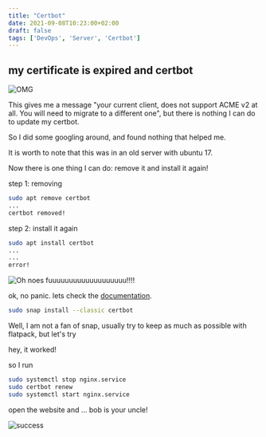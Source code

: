 ```yaml
---
title: "Certbot"
date: 2021-09-08T10:23:00+02:00
draft: false
tags: ['DevOps', 'Server', 'Certbot']
---
```


## my certificate is expired and certbot 

![OMG](http://www.evilenglish.net/wp-content/uploads/2014/05/1851270709_OMG_83811072751_xlarge.jpg)

This gives me a message "your current client, does not support ACME v2 at all. You will need to migrate to a different one", but there is nothing I can do to update my certbot.

So I did some googling around, and found nothing that helped me.

It is worth to note that this was in an old server with ubuntu 17.

Now there is one thing I can do: remove it and install it again!

step 1: removing
```bash
sudo apt remove certbot
...
certbot removed!
```

step 2: install it again
```bash
sudo apt install certbot
...
...
error!
```
![Oh noes](https://cdn.iconscout.com/icon/premium/png-256-thumb/oh-no-2123278-1787781.png)
fuuuuuuuuuuuuuuuuuuu!!!!

ok, no panic. lets check the [documentation](https://certbot.eff.org/lets-encrypt/ubuntuxenial-nginx).

```bash
sudo snap install --classic certbot
```

Well, I am not a fan of snap, usually try to keep as much as possible with flatpack, but let's try

hey, it worked!

so I run
```bash
sudo systemctl stop nginx.service
sudo certbot renew
sudo systemctl start nginx.service
```

open the website and
...
bob is your uncle!

![success](/resources/4a8d9ed773cdd5b623416a0549f7d6e8.png)